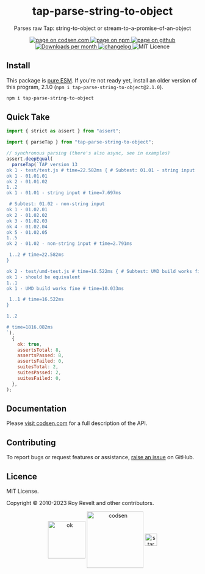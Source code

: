 <h1 align="center">tap-parse-string-to-object</h1>

<p align="center">Parses raw Tap: string-to-object or stream-to-a-promise-of-an-object</p>

<p align="center">
  <a href="https://codsen.com/os/tap-parse-string-to-object" rel="nofollow noreferrer noopener">
    <img src="https://img.shields.io/badge/-codsen-blue?style=flat-square" alt="page on codsen.com">
  </a>
  <a href="https://www.npmjs.com/package/tap-parse-string-to-object" rel="nofollow noreferrer noopener">
    <img src="https://img.shields.io/badge/-npm-blue?style=flat-square" alt="page on npm">
  </a>
  <a href="https://github.com/codsen/codsen/tree/main/packages/tap-parse-string-to-object" rel="nofollow noreferrer noopener">
    <img src="https://img.shields.io/badge/-github-blue?style=flat-square" alt="page on github">
  </a>
  <a href="https://npmcharts.com/compare/tap-parse-string-to-object?interval=30" rel="nofollow noreferrer noopener" target="_blank">
    <img src="https://img.shields.io/npm/dm/tap-parse-string-to-object.svg?style=flat-square" alt="Downloads per month">
  </a>
  <a href="https://codsen.com/os/tap-parse-string-to-object/changelog" rel="nofollow noreferrer noopener">
    <img src="https://img.shields.io/badge/changelog-here-brightgreen?style=flat-square" alt="changelog">
  </a>
  <img src="https://img.shields.io/badge/licence-MIT-brightgreen.svg?style=flat-square" alt="MIT Licence">
</p>

## Install

This package is [pure ESM](https://gist.github.com/sindresorhus/a39789f98801d908bbc7ff3ecc99d99c). If you're not ready yet, install an older version of this program, 2.1.0 (`npm i tap-parse-string-to-object@2.1.0`).

```bash
npm i tap-parse-string-to-object
```

## Quick Take

```js
import { strict as assert } from "assert";

import { parseTap } from "tap-parse-string-to-object";

// synchronous parsing (there's also async, see in examples)
assert.deepEqual(
  parseTap(`TAP version 13
ok 1 - test/test.js # time=22.582ms { # Subtest: 01.01 - string input
ok 1 - 01.01.01
ok 2 - 01.01.02
1..2
ok 1 - 01.01 - string input # time=7.697ms

 # Subtest: 01.02 - non-string input
ok 1 - 01.02.01
ok 2 - 01.02.02
ok 3 - 01.02.03
ok 4 - 01.02.04
ok 5 - 01.02.05
1..5
ok 2 - 01.02 - non-string input # time=2.791ms

 1..2 # time=22.582ms
}

ok 2 - test/umd-test.js # time=16.522ms { # Subtest: UMD build works fine
ok 1 - should be equivalent
1..1
ok 1 - UMD build works fine # time=10.033ms

 1..1 # time=16.522ms
}

1..2

# time=1816.082ms
`),
  {
    ok: true,
    assertsTotal: 8,
    assertsPassed: 8,
    assertsFailed: 0,
    suitesTotal: 2,
    suitesPassed: 2,
    suitesFailed: 0,
  },
);
```

## Documentation

Please [visit codsen.com](https://codsen.com/os/tap-parse-string-to-object/) for a full description of the API.

## Contributing

To report bugs or request features or assistance, [raise an issue](https://github.com/codsen/codsen/issues/new/choose) on GitHub.

## Licence

MIT License.

Copyright © 2010-2023 Roy Revelt and other contributors.

<p align="center"><img src="https://codsen.com/images/png-codsen-ok.png" width="98" alt="ok" align="center"> <img src="https://codsen.com/images/png-codsen-1.png" width="148" alt="codsen" align="center"> <img src="https://codsen.com/images/png-codsen-star-small.png" width="32" alt="star" align="center"></p>
